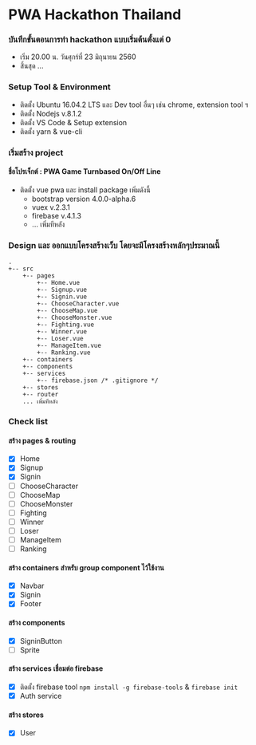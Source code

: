 # PWA Hackathon Thailand

### บันทึกขั้นตอนการทำ hackathon แบบเริ่มต้นตั้งแต่ 0
- เริ่ม 20.00 น. วันศุกร์ที่ 23 มิถุนายน 2560
- สิ้นสุด ...

### Setup Tool & Environment
- ติดตั้ง Ubuntu 16.04.2 LTS และ Dev tool อื่นๆ เช่น chrome, extension tool ฯ
- ติดตั้ง Nodejs v.8.1.2
- ติดตั้ง VS Code & Setup extension 
- ติดตั้ง yarn & vue-cli

### เริ่มสร้าง project
#### ชื่อโปรเจ็กต์ : PWA Game Turnbased On/Off Line
- ติดตั้ง vue pwa และ install package เพิ่มดังนี้
  - bootstrap version 4.0.0-alpha.6
  - vuex v.2.3.1
  - firebase v.4.1.3
  - ... เพิ่มทีหลัง

### Design และ ออกแบบโครงสร้างเว็บ โดยจะมีโครงสร้างหลักๆประมาณนี้
```
.
+-- src
    +-- pages
        +-- Home.vue
        +-- Signup.vue
        +-- Signin.vue
        +-- ChooseCharacter.vue
        +-- ChooseMap.vue
        +-- ChooseMonster.vue
        +-- Fighting.vue
        +-- Winner.vue
        +-- Loser.vue
        +-- ManageItem.vue
        +-- Ranking.vue
    +-- containers
    +-- components
    +-- services
        +-- firebase.json /* .gitignore */
    +-- stores
    +-- router
    ... เพิ่มทีหลัง
```

### Check list
#### สร้าง pages & routing
- [x] Home
- [x] Signup
- [x] Signin
- [ ] ChooseCharacter
- [ ] ChooseMap
- [ ] ChooseMonster
- [ ] Fighting
- [ ] Winner
- [ ] Loser
- [ ] ManageItem
- [ ] Ranking

#### สร้าง containers สำหรับ group component ไว้ใช้งาน
- [x] Navbar
- [x] Signin
- [x] Footer

#### สร้าง components
- [x] SigninButton
- [ ] Sprite

#### สร้าง services เชื่อมต่อ firebase
- [x] ติดตั้ง firebase tool `npm install -g firebase-tools` & `firebase init`
- [x] Auth service

#### สร้าง stores
- [x] User